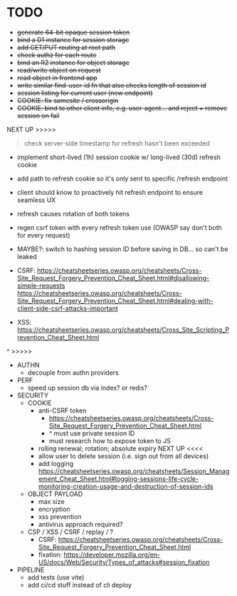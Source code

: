 # TODO

- ~~generate 64-bit opaque session token~~
- ~~bind a D1 instance for session storage~~
- ~~add GET/PUT routing at root path~~
- ~~check authz for each route~~
- ~~bind an R2 instance for object storage~~
- ~~read/write object on request~~
- ~~read object in frontend app~~
- ~~write similar find-user-id fn that also checks length of session id~~
- ~~session listing for current user (new endpoint)~~
- ~~COOKIE: fix samesite / crossorigin~~
- ~~COOKIE: bind to other client info, e.g. user-agent... and reject + remove session on fail~~

NEXT UP >>>>>

> check server-side timestamp for refresh hasn't been exceeded

- implement short-lived (1h) session cookie w/ long-lived (30d) refresh cookie
- add path to refresh cookie so it's only sent to specific /refresh endpoint
- client should know to proactively hit refresh endpoint to ensure seamless UX
- refresh causes rotation of both tokens
- regen csrf token with every refresh token use (OWASP say don't both for every request)
- MAYBE?: switch to hashing session ID before saving in DB... so can't be leaked

- CSRF:
  https://cheatsheetseries.owasp.org/cheatsheets/Cross-Site_Request_Forgery_Prevention_Cheat_Sheet.html#disallowing-simple-requests
  https://cheatsheetseries.owasp.org/cheatsheets/Cross-Site_Request_Forgery_Prevention_Cheat_Sheet.html#dealing-with-client-side-csrf-attacks-important

- XSS: https://cheatsheetseries.owasp.org/cheatsheets/Cross_Site_Scripting_Prevention_Cheat_Sheet.html

^ >>>>>

- AUTHN
  - decouple from authn providers
- PERF
  - speed up session db via index? or redis?
- SECURITY
  - COOKIE
    - anti-CSRF token
      - https://cheatsheetseries.owasp.org/cheatsheets/Cross-Site_Request_Forgery_Prevention_Cheat_Sheet.html
      - ^ must use private session ID
      - must research how to expose token to JS
    - rolling renewal; rotation; absolute expiry NEXT UP <<<<
    - allow user to delete session (i.e. sign out from all devices)
    - add logging https://cheatsheetseries.owasp.org/cheatsheets/Session_Management_Cheat_Sheet.html#logging-sessions-life-cycle-monitoring-creation-usage-and-destruction-of-session-ids
  - OBJECT PAYLOAD
    - max size
    - encryption
    - xss prevention
    - antivirus approach required?
  - CSP / XSS / CSRF / replay / ?
    - CSRF: https://cheatsheetseries.owasp.org/cheatsheets/Cross-Site_Request_Forgery_Prevention_Cheat_Sheet.html
    - fixation: https://developer.mozilla.org/en-US/docs/Web/Security/Types_of_attacks#session_fixation
- PIPELINE
  - add tests (use vite)
  - add ci/cd stuff instead of cli deploy
